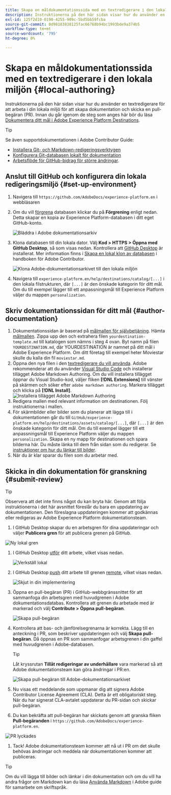 ```yaml
---
title: Skapa en måldokumentationssida med en textredigerare i den lokala miljön
description: Instruktionerna på den här sidan visar hur du använder en textredigerare för att arbeta i din lokala miljö för att skapa en dokumentationssida för ditt Experience Platform-mål och skicka den för granskning.
exl-id: 125f2d10-0190-4255-909c-5bd5bb59fcba
source-git-commit: 0d98183838125fac66768b94bc1993bde9a374b5
workflow-type: tm+mt
source-wordcount: '795'
ht-degree: 0%

---
```


# Skapa en måldokumentationssida med en textredigerare i den lokala miljön {#local-authoring}

Instruktionerna på den här sidan visar hur du använder en textredigerare för att arbeta i din lokala miljö för att skapa dokumentation och skicka en pull-begäran (PR). Innan du går igenom de steg som anges här bör du läsa [Dokumentera ditt mål i Adobe Experience Platform Destinations](./documentation-instructions.md).

>[!TIP]
>
>Se även supportdokumentationen i Adobe Contributor Guide:
>* [Installera Git- och Markdown-redigeringsverktygen](https://experienceleague.adobe.com/docs/contributor/contributor-guide/setup/install-tools.html?lang=sv-SE)
>* [Konfigurera Git-databasen lokalt för dokumentation](https://experienceleague.adobe.com/docs/contributor/contributor-guide/setup/local-repo.html?lang=sv-SE)
>* [Arbetsflöde för GitHub-bidrag för större ändringar](https://experienceleague.adobe.com/docs/contributor/contributor-guide/setup/full-workflow.html?lang=sv-SE).

## Anslut till GitHub och konfigurera din lokala redigeringsmiljö {#set-up-environment}

1. Navigera till `https://github.com/AdobeDocs/experience-platform.en` i webbläsaren
2. Om du vill [förgrena](https://experienceleague.adobe.com/docs/contributor/contributor-guide/setup/local-repo.html?lang=sv-SE#fork-the-repository) databasen klickar du på **Förgrening** enligt nedan. Detta skapar en kopia av Experience Platform-databasen i ditt eget GitHub-konto.

   ![Bläddra i Adobe dokumentationsarkiv](../assets/docs-framework/ssd-fork-repository.gif)

3. Klona databasen till din lokala dator. Välj **Kod > HTTPS > Öppna med GitHub Desktop**, så som visas nedan. Kontrollera att [GitHub Desktop](https://desktop.github.com/) är installerat. Mer information finns i [Skapa en lokal klon av databasen](https://experienceleague.adobe.com/docs/contributor/contributor-guide/setup/local-repo.html?lang=sv-SE#create-a-local-clone-of-the-repository) i handboken för Adobe Contributor.

   ![Klona Adobe-dokumentationsarkivet till den lokala miljön](../assets/docs-framework/clone-local.png)

4. Navigera till `experience-platform.en/help/destinations/catalog/[...]` i den lokala filstrukturen, där `[...]` är den önskade kategorin för ditt mål. Om du till exempel lägger till ett anpassningsmål till Experience Platform väljer du mappen `personalization`.

## Skriv dokumentationssidan för ditt mål {#author-documentation}

1. Dokumentationssidan är baserad på [målmallen för självbetjäning](../docs-framework/self-service-template.md). Hämta [målmallen](../assets/docs-framework/yourdestination-template.zip). Zippa upp den och extrahera filen `yourdestination-template.md` till katalogen som nämns i steg 4 ovan.  Byt namn på filen `YOURDESTINATION.md`, där YOURDESTINATION är namnet på ditt mål i Adobe Experience Platform. Om ditt företag till exempel heter Moviestar skulle du kalla din fil `moviestar.md`.
2. Öppna den nya filen i den [textredigerare du vill använda](https://experienceleague.adobe.com/docs/contributor/contributor-guide/setup/install-tools.html?lang=sv-SE#understand-markdown-editors). Adobe rekommenderar att du använder [Visual Studio Code](https://code.visualstudio.com/) och installerar tillägget Adobe Markdown Authoring. Om du vill installera tillägget öppnar du Visual Studio-kod, väljer fliken **[!DNL Extensions]** till vänster på skärmen och söker efter `adobe markdown authoring`. Markera tillägget och klicka på **[!DNL Install]**.
   ![Installera tillägget Adobe Markdown Authoring](../assets/docs-framework/install-adobe-markdown-extension.gif)
3. Redigera mallen med relevant information om destinationen. Följ instruktionerna i mallen.
4. För skärmbilder eller bilder som du planerar att lägga till i dokumentationen går du till `GitHub/experience-platform.en/help/destinations/assets/catalog/[...]`, där `[...]` är den önskade kategorin för ditt mål. Om du till exempel lägger till ett anpassningsmål till Experience Platform väljer du mappen `personalization`. Skapa en ny mapp för destinationen och spara bilderna här. Du måste länka till dem från sidan som du redigerar. Se [instruktioner om hur du länkar till bilder](https://experienceleague.adobe.com/docs/contributor/contributor-guide/writing-essentials/linking.html?lang=sv-SE#link-to-images).
5. När du är klar sparar du filen som du arbetar med.

## Skicka in din dokumentation för granskning {#submit-review}

>[!TIP]
>
>Observera att det inte finns något du kan bryta här. Genom att följa instruktionerna i det här avsnittet föreslår du bara en uppdatering av dokumentationen. Den föreslagna uppdateringen kommer att godkännas eller redigeras av Adobe Experience Platform dokumentationsteam.

1. I GitHub Desktop skapar du en arbetsgren för dina uppdateringar och väljer **Publicera gren** för att publicera grenen på GitHub.

![Ny lokal gren](../assets/docs-framework/new-branch-local.gif)

1. I GitHub Desktop [utför](https://docs.github.com/en/free-pro-team@latest/github/getting-started-with-github/github-glossary#commit) ditt arbete, vilket visas nedan.

   ![Verkställ lokal](../assets/docs-framework/commit-local.png)

1. I GitHub Desktop [push](https://docs.github.com/en/free-pro-team@latest/github/getting-started-with-github/github-glossary#push) ditt arbete till grenen [remote](https://docs.github.com/en/free-pro-team@latest/github/getting-started-with-github/github-glossary#remote), vilket visas nedan.

   ![Skjut in din implementering](../assets/docs-framework/push-local-to-remote.png)

1. Öppna en pull-begäran (PR) i GitHub-webbgränssnittet för att sammanfoga din arbetsgren med huvudgrenen i Adobe dokumentationsdatabas. Kontrollera att grenen du arbetade med är markerad och välj **Contribute > Öppna pull-begäran**.

   ![Skapa pull-begäran](../assets/docs-framework/ssd-create-pull-request-1.gif)

1. Kontrollera att bas- och jämförelsegrenarna är korrekta. Lägg till en anteckning i PR, som beskriver uppdateringen och välj **Skapa pull-begäran**. Då öppnas en PR som sammanfogar arbetsgrenen i din gaffel med huvudgrenen i Adobe-databasen.

   >[!TIP]
   >
   >Låt kryssrutan **Tillåt redigeringar av underhållare** vara markerad så att Adobe dokumentationsteam kan göra ändringar i PR:en.

   ![Skapa pull-begäran till Adobe-dokumentationsarkivet](../assets/docs-framework/ssd-create-pull-request-2.png)

1. Nu visas ett meddelande som uppmanar dig att signera Adobe Contributor License Agreement (CLA). Detta är ett obligatoriskt steg. När du har signerat CLA-avtalet uppdaterar du PR-sidan och skickar pull-begäran.

1. Du kan bekräfta att pull-begäran har skickats genom att granska fliken **Pull-begäranden** i `https://github.com/AdobeDocs/experience-platform.en`.

![PR lyckades](../assets/docs-framework/ssd-pr-successful.png)

1. Tack! Adobe dokumentationsteam kommer att nå ut i PR om det skulle behövas ändringar och meddela när dokumentationen kommer att publiceras.

>[!TIP]
>
>Om du vill lägga till bilder och länkar i din dokumentation och om du vill ha andra frågor om Markdown kan du läsa [Använda Markdown](https://experienceleague.adobe.com/docs/contributor/contributor-guide/writing-essentials/markdown.html?lang=sv-SE) i Adobe guide för samarbete om skriftspråk.
